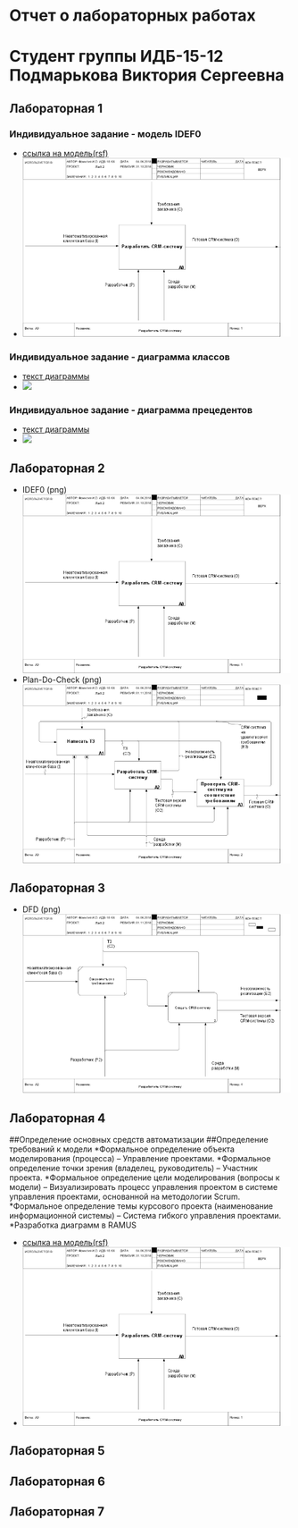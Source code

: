 # Отчет о лабораторных работах
# Студент группы ИДБ-15-12 Подмарькова Виктория Сергеевна
## Лабораторная 1
### Индивидуальное задание - модель IDEF0
* [ссылка на модель(rsf)](https://github.com/victoriapdmr/victoria.github.io/blob/master/pdc.rsf)
* ![](https://github.com/victoriapdmr/victoria.github.io/blob/master/01_A0.png)
### Индивидуальное задание - диаграмма классов
* [текст диаграммы](https://github.com/victoriapdmr/victoria.github.io/blob/master/%D0%94%D0%B8%D0%B0%D0%B3%D1%80%D0%B0%D0%BC%D0%BC%D0%B0%20%D0%BA%D0%BB%D0%B0%D1%81%D1%81%D0%BE%D0%B2.txt)
* ![](http://www.plantuml.com/plantuml/png/PP2_IaCn6CNdvYa-EkdWEzHs5iJ5ETm46vhUo9TR74ImEhW83hw0-WIfM1ekscSuUIC_SXV_BE5mSd9-XqnYfxbRBRsA2zTUQjPBQhoEaQxLQAgRnGM7LMjcmGUcyxdhh1eTCuUhmPbwYKWmiB7yqxfHGyiOBqZObLivDzYNk_A0Z7vCEjAfC0YlShV51nA9-1L5ZwpmNEKUxqZbYMPd9qTbZLpMOcxnAS_-4f24ylWlMUxf06yLjXdgy8KibTY9x6j7tOPqAFFdpbXg73VUgebjZNpHDm00)
### Индивидуальное задание - диаграмма прецедентов
* [текст диаграммы](https://github.com/victoriapdmr/victoria.github.io/blob/master/%D0%94%D0%B8%D0%B0%D0%B3%D1%80%D0%B0%D0%BC%D0%BC%D0%B0%20%D0%BF%D1%80%D0%B5%D1%86%D0%B5%D0%B4%D0%B5%D0%BD%D1%82%D0%BE%D0%B2.txt)
* ![](http://www.plantuml.com/plantuml/png/fP51JeD058RNdLEyiD85YGSmfhHh4kB6zGJ6bfGovZ74XJMnTU764xXHRu2rHD9Gpl3cHZwXDLsmwmBu-VF_Nzwy6MP6eiddYSXcSNedKSv1XaOZF8Z1I8Qp2UeyZSOwOUjc6Xib1XwYlk-SKS8H3cgC51vRZqUyF5EXpDJ9n4JT6Z0QC9vC3KGngj34EXNTlC45o0mSUgE6QYfeHnigm3wn_6dVNzJObNsXYhOSMJlxdh_llNEeeUysMjEETGbsoRybRVYxeZKrXqxGLJxwsF_SBlFP4Nf6eIrLZZWin-j5Ki7OLnXV-wvTKjNEKL9jdnqHWEl2cNSk-FcJlk0DN2vO1S9dOt75HnD3bKPykxy0)
## Лабораторная 2
* IDEF0 (png)
![](https://github.com/victoriapdmr/victoria.github.io/blob/master/01_A0.png)
* Plan-Do-Check (png) 
![](https://github.com/victoriapdmr/victoria.github.io/blob/master/02_A0.png)
## Лабораторная 3
* DFD (png) 
![](https://github.com/victoriapdmr/victoria.github.io/blob/master/04_A2.png)
## Лабораторная 4
##Определение основных средств автоматизации
##Определение требований к модели
*Формальное определение объекта моделирования (процесса) – Управление проектами.
*Формальное определение точки зрения (владелец, руководитель) – Участник проекта.
*Формальное определение цели моделирования (вопросы к модели) – Визуализировать процесс управления проектом в системе управления проектами, основанной на методологии Scrum.
*Формальное определение темы курсового проекта (наименование информационной системы) – Cистема гибкого управления проектами.
*Разработка диаграмм в RAMUS
* [ссылка на модель(rsf)](https://github.com/victoriapdmr/victoria.github.io/blob/master/pdc.rsf)
* ![](https://github.com/victoriapdmr/victoria.github.io/blob/master/01_A0.png)
## Лабораторная 5

## Лабораторная 6

## Лабораторная 7

